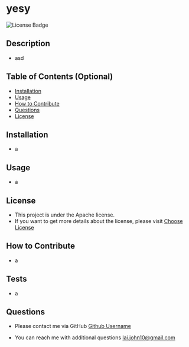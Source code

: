
# yesy

![License Badge](https://img.shields.io/badge/license-Apache-brightgreen)

## Description
* asd

## Table of Contents (Optional)
- [Installation](#installation)
- [Usage](#usage)
- [How to Contribute](#how-to-contribute)
- [Questions](#questions)
- [License](#license)

## Installation
* a

## Usage
* a

## License
* This project is under the Apache license.
* If you want to get more details about the license, please visit [Choose License](https://choosealicense.com "Choose License")

## How to Contribute
* a

## Tests
* a

## Questions
* Please contact me via GitHub [Github Username](https://github.com/johnxlai)

* You can reach me with additional questions <a href="mailto:lai.john10@gmail.com">lai.john10@gmail.com</a>

